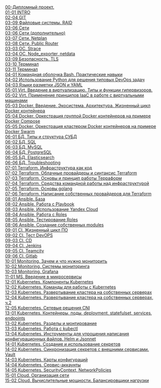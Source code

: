 [00-Дипломный проект.](homeworks/00-diploma/infras)<BR>
[01-01 INTRO](homeworks/01-intro-01)<BR>
[02-04 GIT](homeworks/02-git-04)<BR>
[03-09 Файловые системы. RAID](homeworks/03-fs-09)<BR>
[03-06 Сети](homeworks/03-net-06)<BR>
[03-06 Сети (дополнительно)](homeworks/03-net-06_ds10)<BR>
[03-07 Сети. Netplan](homeworks/03-net-07)<BR>
[03-08 Сети. Public Router](homeworks/03-net-08)<BR>
[03-03 ОС. Strace](homeworks/03-os-03)<BR>
[03-04 ОС. Node_exporter, netdata](homeworks/03-os-04)<BR>
[03-09 Безопасность. TLS](homeworks/03-sec-09)<BR>
[03-10 Терминал](homeworks/03-term-01)<BR>
[03-11 Терминал](homeworks/03-term-02)<BR>
[04-01 Командная оболочка Bash. Практические навыки](homeworks/04-scr-01)<BR>
[04-02 Использование Python для решения типовых DevOps задач](homeworks/04-scr-02)<BR>
[04-03 Языки разметки JSON и YAML](homeworks/04-scr-03)<BR>
[05-01 Virt. Введение в виртуализацию. Типы и функции гипервизоров.](homeworks/05-virt-01-basics)<BR>
[05-02 Virt. Применение принципов IaaC в работе с виртуальными машинами](homeworks/05-virt-02-iaac)<BR>
[05-03 Docker. Введение. Экосистема. Архитектура. Жизненный цикл Docker контейнера](homeworks/05-virt-03-docker)<BR>
[05-04 Docker. Оркестрация группой Docker контейнеров на примере Docker Compose](homeworks/05-virt-04-compose)<BR>
[05-05 Docker. Оркестрация кластером Docker контейнеров на примере Docker Swarm](homeworks/05-virt-05-swarm)<BR>
[06-01 БД. Типы и структура СУБД](homeworks/06-db-01-basics)<BR>
[06-02 БД. SQL](homeworks/06-db-02-sql)<BR>
[06-03 БД. MySQL](homeworks/06-db-03-mysql)<BR>
[06-04 БД. PostgreSQL](homeworks/06-db-04-psql)<BR>
[06-05 БД. Elasticsearch](homeworks/06-db-05-elastic)<BR>
[06-06 БД. Troubleshooting](homeworks/06-db-06-tshooting)<BR>
[07-01 Terraform. Инфраструктура как код](homeworks/07-terraform-01-intro)<BR>
[07-02 Terraform. Облачные провайдеры и синтаксис Terraform](homeworks/07-terraform-02-syntax)<BR>
[07-03 Terraform. Основы и принцип работы Терраформ](homeworks/07-terraform-03-basic)<BR>
[07-04 Terraform. Средства командной работы над инфраструктурой](homeworks/07-terraform-04-teamwork)<BR>
[07-05 Terraform. Основы golang](homeworks/07-terraform-05-golang)<BR>
[07-06 Terraform. Написание собственных провайдеров для Terraform](homeworks/07-terraform-06-providers)<BR>
[08-01 Ansible. База](homeworks/08-ansible-01-basic)<BR>
[08-02 Ansible. Работа с Playbook](homeworks/08-ansible-02-playbook)<BR>
[08-03 Ansible. Использование Yandex Cloud](homeworks/08-ansible-03-yandex)<BR>
[08-04 Ansible. Работа с Roles](homeworks/08-ansible-04-role)<BR>
[08-05 Ansible. Тестирование Roles](homeworks/08-ansible-05-testing)<BR>
[08-06 Ansible. Создание собственных modules](homeworks/08-ansible-06-modules)<BR>
[09-01 CI. Жизненный цикл ПО](homeworks/09-ci-01-intro)<BR>
[09-02 CI. Тест DevOPS](homeworks/09-ci-02-devops)<BR>
[09-03 CI. CD](homeworks/09-ci-03-cicd)<BR>
[09-04 CI. Jenkins](homeworks/09-ci-04-jenkins)<BR>
[09-05 CI. Teamcity](homeworks/09-ci-05-teamcity)<BR>
[09-06 CI. Gitlab](homeworks/09-ci-06-gitlab)<BR>
[10-01 Monitoring. Зачем и что нужно мониторить](homeworks/10-monitoring-01-base)<BR>
[10-02 Monitoring. Системы мониторинга](homeworks/10-monitoring-02-systems)<BR>
[10-03 Monitoring. Grafana](homeworks/10-monitoring-03-grafana)<BR>
[11-01 MS. Введение в микросервисы](homeworks/11-microservices-01-intro)<BR>
[12-01 Kubernetes. Компоненты Kubernetes](homeworks/12-kubernetes-01-intro)<BR>
[12-02 Kubernetes. Команды для работы с Kubernetes](homeworks/12-kubernetes-02-commands)<BR>
[12-03 Kubernetes. Развертывание кластера на собственных серверах](homeworks/12-kubernetes-03-install-part-1)<BR>
[12-04 Kubernetes. Развертывание кластера на собственных серверах, ч.2](homeworks/12-kubernetes-04-install-part-2)<BR>
[12-05 Kubernetes. Сетевые решения CNI](homeworks/12-kubernetes-05-cni)<BR>
[13-01 Kubernetes. Контейнеры, поды, deployment, statefulset, services, endpoints](homeworks/13-kuberconfig-01-objects)<BR>
[13-02 Kubernetes. Разделы и монтирование](homeworks/13-kuberconfig-02-mounts)<BR>
[13-03 Kubernetes. Работа с kubectl](homeworks/13-kuberconfig-03-kubectl)<BR>
[13-04 Kubernetes. Инструменты для упрощения написания конфигурационных файлов. Helm и Jsonnet](homeworks/13-kuberconfig-04-helm)<BR>
[14-01 Kubernetes. Создание и использование секретов](homeworks/14-kuber-01-secrets)<BR>
[14-02 Kubernetes. Синхронизация секретов с внешними сервисами. Vault](homeworks/14-kuber-02-vault)<BR>
[14-03 Kubernetes. Карты конфигураций](homeworks/14-kuber-03-configmaps)<BR>
[14-04 Kubernetes. Сервис-аккаунты](homeworks/14-kuber-04-serviceaccounts)<BR>
[14-05 Kubernetes. SecurityContext, NetworkPolicies](homeworks/14-kuber-05-policy)<BR>
[15-01 Cloud. Организация сети](homeworks/15-cloud-01-network)<BR>
[15-02 Cloud. Вычислительные мощности. Балансировщики нагрузки](homeworks/15-cloud-02-loadb)<BR>

